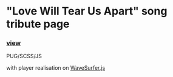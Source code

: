 # "Love Will Tear Us Apart" song tribute page

### [view](https://olexasap.github.io/lwtua/)

PUG/SCSS/JS

with player realisation on [WaveSurfer.js](https://github.com/katspaugh/wavesurfer.js)
